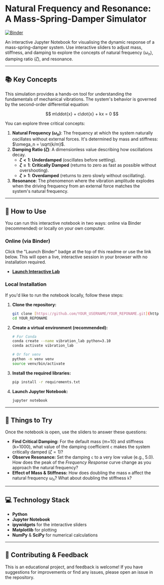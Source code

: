 # Natural Frequency and Resonance: A Mass-Spring-Damper Simulator

[![Binder](https://mybinder.org/badge_logo.svg)](https://mybinder.org/v2/gh/jameslehoux/Natural_Frequency_and_Resonance/HEAD)

An interactive Jupyter Notebook for visualising the dynamic response of a mass-spring-damper system. Use interactive sliders to adjust mass, stiffness, and damping to explore the concepts of natural frequency ($\omega_n$), damping ratio ($\zeta$), and resonance.


---

## 📚 Key Concepts

This simulation provides a hands-on tool for understanding the fundamentals of mechanical vibrations. The system's behavior is governed by the second-order differential equation:

$$ m\ddot{x} + c\dot{x} + kx = 0 $$

You can explore three critical concepts:

1.  **Natural Frequency ($\omega_n$)**: The frequency at which the system naturally oscillates without external forces. It's determined by mass and stiffness: $\omega_n = \sqrt{k/m}$.
2.  **Damping Ratio ($\zeta$)**: A dimensionless value describing how oscillations decay.
    * **$\zeta < 1$**: **Underdamped** (oscillates before settling).
    * **$\zeta = 1$**: **Critically Damped** (returns to zero as fast as possible without overshooting).
    * **$\zeta > 1$**: **Overdamped** (returns to zero slowly without oscillating).
3.  **Resonance**: The phenomenon where the vibration amplitude explodes when the driving frequency from an external force matches the system's natural frequency.

---

## 🚀 How to Use

You can run this interactive notebook in two ways: online via Binder (recommended) or locally on your own computer.

### Online (via Binder)

Click the "Launch Binder" badge at the top of this readme or use the link below. This will open a live, interactive session in your browser with no installation required.

* [**Launch Interactive Lab**](https://mybinder.org/v2/gh/jameslehoux/Natural_Frequency_and_Resonance/HEAD)

### Local Installation

If you'd like to run the notebook locally, follow these steps:

1.  **Clone the repository:**
    ```bash
    git clone [https://github.com/YOUR_USERNAME/YOUR_REPONAME.git](https://github.com/YOUR_USERNAME/YOUR_REPONAME.git)
    cd YOUR_REPONAME
    ```

2.  **Create a virtual environment (recommended):**
    ```bash
    # For Conda
    conda create --name vibration_lab python=3.10
    conda activate vibration_lab

    # Or for venv
    python -m venv venv
    source venv/bin/activate
    ```

3.  **Install the required libraries:**
    ```bash
    pip install -r requirements.txt
    ```

4.  **Launch Jupyter Notebook:**
    ```bash
    jupyter notebook
    ```

---

## 🔬 Things to Try

Once the notebook is open, use the sliders to answer these questions:

* **Find Critical Damping:** For the default mass (m=10) and stiffness (k=1000), what value of the damping coefficient `c` makes the system critically damped ($\zeta = 1$)?
* **Observe Resonance:** Set the damping `c` to a very low value (e.g., 5.0). How does the peak of the *Frequency Response* curve change as you approach the natural frequency?
* **Effect of Mass & Stiffness:** How does doubling the mass `m` affect the natural frequency $\omega_n$? What about doubling the stiffness `k`?

---

## 💻 Technology Stack

* **Python**
* **Jupyter Notebook**
* **ipywidgets** for the interactive sliders
* **Matplotlib** for plotting
* **NumPy** & **SciPy** for numerical calculations

---

## 🤝 Contributing & Feedback

This is an educational project, and feedback is welcome! If you have suggestions for improvements or find any issues, please open an issue in the repository.
